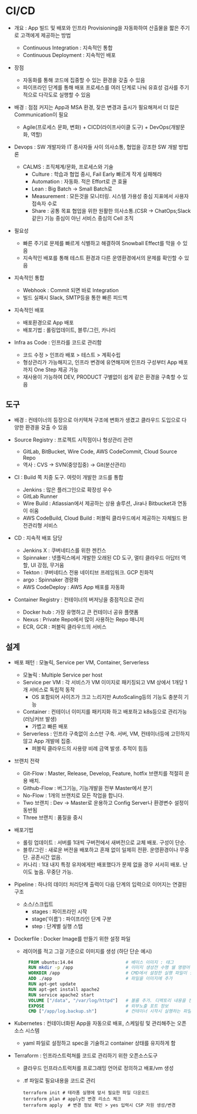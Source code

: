 # CI/CD

- 개요 : App 빌드 및 배포와 인프라 Provisioning을 자동화하여 산출물을 짧은 주기로 고객에게 제공하는 방법
  - Continuous Integration : 지속적인 통합
  - Continuous Deployment : 지속적인 배포
- 장점
  - 자동화를 통해 코드에 집중할 수 있는 환경을 갖출 수 있음
  - 파이프라인 단계를 통해 배포 프로세스를 여러 단계로 나눠 유효성 검사를 주기적으로 다각도로 실행할 수 있음
- 배경 : 점점 커지는 App과 MSA 환경, 잦은 변경과 출시가 필요해져서 더 많은 Communication이 필요
  - Agile(프로세스 문화, 변화) + CICD(라이프사이클 도구) + DevOps(개발문화, 역할)
- Devops : SW 개발자와 IT 종사자들 사이 의사소통, 협업을 강조한 SW 개발 방법론
  - CALMS : 조직체계/문화, 프로세스와 기술
    - Culture : 학습과 협업 중시, Fail Early 빠르게 작게 실패해라
    - Automation : 자동화. 적은 Effort로 큰 효율
    - Lean : Big Batch -> Small Batch로
    - Measurement : 모든것을 모니터링. 시스템 가용성 중심 지표에서 사용자 접속자 수로
    - Share : 공통 목표 협업을 위한 원활한 의사소통.(CSR -> ChatOps;Slack 같은) 기능 중심이 아닌 서비스 중심의 Cell 조직
- 필요성
  - 빠른 주기로 문제를 빠르게 식별하고 해결하여 Snowball Effect를 막을 수 있음
  - 지속적인 배포를 통해 테스트 환경과 다른 운영환경에서의 문제를 확인할 수 있음

- 지속적인 통합
  - Webhook : Commit 되면 바로 Integration
  - 빌드 실패시 Slack, SMTP등을 통한 빠른 피드백
- 지속적인 배포
  - 배포환경으로 App 배포
  - 배포기법 : 롤링업데이트, 블루/그린, 카나리
- Infra as Code : 인프라를 코드로 관리함
  - 코드 수정 > 인프라 배포 > 테스트 > 계획수립
  - 형상관리가 가능해지고, 인프라 변경에 유연해지며 인프라 구성부터 App 배포까지 One Step 제공 가능
  - 재사용이 가능하여 DEV, PRODUCT 구별없이 쉽게 같은 환경을 구축할 수 있음

## 도구

- 배경 : 컨테이너의 등장으로 아키텍쳐 구조에 변화가 생겼고 클라우드 도입으로 다양한 환경을 갖출 수 있음

- Source Registry : 프로젝트 시작점이나 형상관리 관련
  - GitLab, BitBucket, Wire Code, AWS CodeCommit, Cloud Source Repo
  - 역사 : CVS -> SVN(중앙집중) -> Git(분산관리)
- CI : Build 쪽 치중 도구. 여럿이 개발한 코드를 통합
  - Jenkins : 많은 플러그인으로 확장성 우수
  - GitLab Runner
  - Wire Build : Atlassian에서 제공하는 상용 솔루션, Jira나 Bitbucket과 연동이 쉬움
  - AWS CodeBuild, Cloud Build : 퍼블릭 클라우드에서 제공하는 자체빌드 완전관리형 서비스
- CD : 지속적 배포 담당
  - Jenkins X : 쿠버네티스를 위한 젠킨스
  - Spinnaker : 넷플릭스에서 개발한 오래된 CD 도구, 멀티 클라우드 아답터 역할, UI 강점, 무거움
  - Tekton : 쿠버네티스 전용 네이티브 프레임워크. GCP 친화적
  - argo : Spinnaker 경량화
  - AWS CodeDeploy : AWS App 배포를 자동화
- Container Registry : 컨테이너의 버저닝을 중점적으로 관리
  - Docker hub : 가장 유명하고 큰 컨테이너 공유 플랫폼
  - Nexus : Private Repo에서 많이 사용하는 Repo 매니저
  - ECR, GCR : 퍼블릭 클라우드의 서비스

## 설계

- 배포 패턴 : 모놀릭, Service per VM, Container, Serverless
  - 모놀릭 : Multiple Service per host
  - Service per VM : 각 서비스가 VM 이미지로 패키징되고 VM 상에서 1개당 1개 서비스로 독립적 동작
    - OS 포함되어 사이즈가 크고 느리지만 AutoScaling등의 기능도 충분히 기능
  - Container : 컨테이너 이미지를 패키지화 하고 배포하고 k8s등으로 관리가능(러닝커브 발생)
    - 가볍고 빠른 배포
  - Serverless : 인프라 구축없이 소스만 구축. 서버, VM, 컨테이너등에 고민하지 않고 App 개발에 집중.
    - 퍼블릭 클라우드의 사용량 비례 금액 발생. 추적이 힘듬
- 브랜치 전략
  - Git-Flow : Master, Release, Develop, Feature, hotfix 브랜치를 적절히 운용 배치.
  - Github-Flow : 버그기능, 기능개발을 전부 Master에서 분기
  - No-Flow : 1개의 브랜치로 모든 작업을 합니다.
  - Two 브랜치 : Dev -> Master로 운용하고 Config Server나 환경변수 설정이 동반됨
  - Three 브랜치 : 품질을 중시
- 배포기법
  - 롤링 업데이트 : 서버를 1대씩 구버전에서 새버전으로 교체 배포. 구성이 단순.
  - 블루/그린 : 새로운 버전을 배포하고 혼재 없이 일제히 전환. 운영환경이나 무중단. 공존시간 없음.
  - 카나리 : 1대 내지 특정 유저에게만 배포했다가 문제 없을 경우 서서히 배포. 난이도 높음. 무중단 가능.
- Pipeline : 하나의 데이터 처리단계 출력이 다음 단계의 입력으로 이어지는 연결된 구조
  - 소스/스크립트
    - stages : 파이프라인 시작
    - stage('이름') : 파이프라인 단계 구분
    - step : 단계별 실행 스탭
- Dockerfile : Docker Image를 만들기 위한 설정 파일
  - 레이어를 적고 그걸 기준으로 이미지를 생성 (하단 단순 예시)

    ```dockerfile
      FROM ubuntu:14.04                    # 베이스 이미지 : 태그
      RUN mkdir -p /app                    # 이미지 생성전 수행 쉘 명령어
      WORKDIR /app                         # CMD에서 설정한 실행 파일이 실행할 디렉토리
      ADD ./app                            # 파일을 이미지에 추가
      RUN apt-get update
      RUN apt-get install apache2
      RUN service apache2 start   
      VOLUME ["/data", "/var/log/httpd"]   # 볼륨 추가. 디렉토리 내용을 컨터에너가 아닌 호스트에 저장
      EXPOSE                               # 외부노출 포트 정보
      CMD ["/app/log.backup.sh"]           # 컨테이너 시작시 실행하는 파일이나 스크립트
    ```

- Kubernetes : 컨테이너화된 App을 자동으로 배포, 스케일링 및 관리해주는 오픈소스 시스템
  - yaml 파일로 설정하고 spec을 기술하고 container 상태를 유지하게 함
- Terraform : 인프라스트럭쳐를 코드로 관리하기 위한 오픈소스도구
  - 클라우드 인프라스트럭처를 프로그래밍 언어로 정의하고 배포/vm 생성
  - .tf 파일로 필요내용을 코드로 관리

    ```shell
    terraform init # 테라폼 실행에 앞서 필요한 파일 다운로드
    terraform plan # apply전 변경 리소스 체크
    terraform apply  # 변경 정보 확인 > yes 입력시 CSP 자원 생성/변경
    ```
